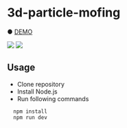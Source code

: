 # 3d-particle-mofing

● <a href="https://hisamikurita.github.io/3d-particle-mofing/public/">DEMO</a>

<img src="https://user-images.githubusercontent.com/47776346/124951627-78947c00-e04e-11eb-9a65-af4786f977c9.png">

<img src="https://user-images.githubusercontent.com/47776346/125148854-264b7c00-e170-11eb-8e61-d163df1b1085.png">

## Usage
* Clone repository<br>
* Install Node.js<br>
* Run following commands<br>
```
  npm install  
  npm run dev 
```
